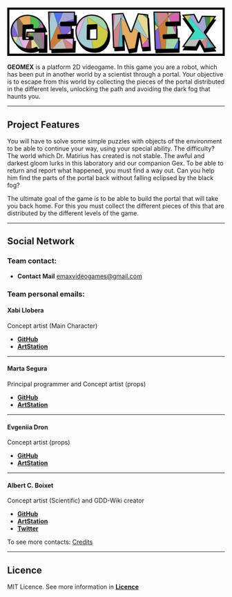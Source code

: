 ![](https://github.com/bymsa17/EMAX/blob/master/ArtSources/banner_geomex_01.png)


**GEOMEX** is a platform 2D videogame. In this game you are a robot, which has been put in another world by a scientist through a portal. Your objective is to escape from this world by collecting the pieces of the portal distributed in the different levels, unlocking the path and avoiding the dark fog that haunts you. 

***

## Project Features

You will have to solve some simple puzzles with objects of the environment to be able to continue your way, using your special ability. 
The difficulty? The world which Dr. Matirius has created is not stable. The awful and darkest gloom lurks in this laboratory and our companion Gex.
To be able to return and report what happened, you must find a way out. Can you help him find the parts of the portal back without falling eclipsed by the black fog?

The ultimate goal of the game is to be able to build the portal that will take you back home. For this you must collect the different pieces of this that are distributed by the different levels of the game.

***

## Social Network

### Team contact:

* **Contact Mail** emaxvideogames@gmail.com


### Team personal emails:

#### Xabi Llobera
Concept artist (Main Character)

* [**GitHub**](https://github.com/Xabillobera)
* [**ArtStation**](https://www.artstation.com/xabillobera)
***

#### Marta Segura
Principal programmer and Concept artist (props)

* [**GitHub**](https://github.com/bymsa17)
* [**ArtStation**](https://www.artstation.com/bymsa17)
***

#### Evgeniia Dron
Concept artist (props)

* [**GitHub**](https://github.com/EvgeniiaD)
* [**ArtStation**](https://www.artstation.com/evgeniia)
***

#### Albert C. Boixet
Concept artist (Scientific) and GDD-Wiki creator

* [**GitHub**](https://github.com/Fokusini)
* [**ArtStation**](https://www.artstation.com/fokus)
* [**Twitter**](https://twitter.com/AlbertFokus)


To see more contacts: [Credits](https://github.com/bymsa17/EMAX/wiki/Credits)
***

## Licence

MIT Licence. See more information in [**Licence**](https://github.com/bymsa17/EMAX/blob/master/LICENSE)
